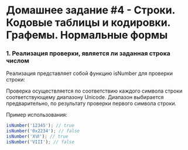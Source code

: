 # Домашнее задание #4 - Строки. Кодовые таблицы и кодировки. Графемы. Нормальные формы

### 1. Реализация проверки, является ли заданная строка числом

Реализация представляет собой функцию isNumber для проверки строки:

Проверка осуществляется по соответствию каждого символа строки соответствующему диапазону Unicode. Диапазон выбирается предварительно, по результату проверки первого символа строки.

Пример использования:

```js
isNumber('12345'); // true
isNumber('0x2234'); // false
isNumber('ⅩⅥ'); // true
isNumber('VIII'); // false
```
